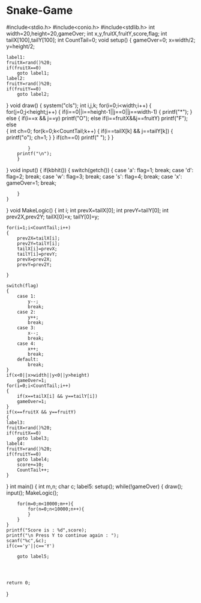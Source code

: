 # Snake-Game

#include<stdio.h>
#include<conio.h>
#include<stdlib.h>
int width=20,height=20,gameOver;
int x,y,fruitX,fruitY,score,flag;
int tailX[100],tailY[100];
int CountTail=0;
void setup()
{
	gameOver=0;
	x=width/2;
	y=height/2;
	
	label1:
	fruitX=rand()%20;
	if(fruitX==0)
		goto label1;
	label2:
	fruitY=rand()%20;
	if(fruitY==0)
		goto label2;	
}
void draw()
{
	system("cls");
	int i,j,k;
	for(i=0;i<width;i++)
		{
			for(j=0;j<height;j++)
			{
				if(i==0||i==height-1||j==0||j==width-1)
				{ 
					printf("*");
				}
				else
				{
					if(i==x && j==y)
						printf("O");
					else if(i==fruitX&&j==fruitY)
						printf("F");
					else		
						{
							int ch=0; 
							for(k=0;k<CountTail;k++)
							{
								if(i==tailX[k] && j==tailY[k])
								{
									printf("o");
									ch=1;
								}
							}
							if(ch==0)
							printf(" ");
						}
				}
					
			}
		printf("\n");
		}
}
void input()
{
	if(kbhit())
	{
		switch(getch())
		{
			case 'a':
				flag=1;
				break;
			case 'd':
				flag=2;
				break;
			case 'w':
				flag=3;
				break;
			case 's':
				flag=4;
				break;
			case 'x':
				gameOver=1;
				break;
							
				
		}
	}
}
void MakeLogic()
{
	int i;
	int prevX=tailX[0];
	int prevY=tailY[0];
	int prev2X,prev2Y;
	tailX[0]=x;
	tailY[0]=y;
	
	for(i=1;i<CountTail;i++)
	{
		prev2X=tailX[i];
		prev2Y=tailY[i];
		tailX[i]=prevX;
		tailY[i]=prevY;
		prevX=prev2X;
		prevY=prev2Y;
		
	}
	
	switch(flag)
	{
		case 1:
			y--;
			break;
		case 2:
			y++;
			break;
		case 3:
			x--;
			break;
		case 4:
			x++;
			break;
		default:
			break;	
	}
	if(x<0||x>width||y<0||y>height)
		gameOver=1;
	for(i=0;i<CountTail;i++)
	{
		if(x==tailX[i] && y==tailY[i])
		gameOver=1;
	}	
	if(x==fruitX && y==fruitY)
	{
	label3:
	fruitX=rand()%20;
	if(fruitX==0)
		goto label3;
	label4:
	fruitY=rand()%20;
	if(fruitY==0)
		goto label4;
		score+=10;
		CountTail++;		
	}	
}
int main() 
{
	int m,n;
	char c;
	label5:
	setup();
	while(!gameOver)
	{
		draw();
		input();
		MakeLogic();
		
		for(m=0;m<10000;m++){
			for(n=0;n<10000;n++){
			}
		}
	}
	printf("Score is : %d",score);
	printf("\n Press Y to continue again : ");
	scanf("%c",&c);
	if(c=='y'||c=='Y')
		
		goto label5;
	
	
	
	
	return 0;
}
